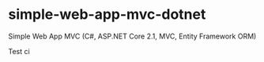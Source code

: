 # simple-web-app-mvc-dotnet
Simple Web App MVC (C#, ASP.NET Core 2.1, MVC, Entity Framework ORM)

Test ci
